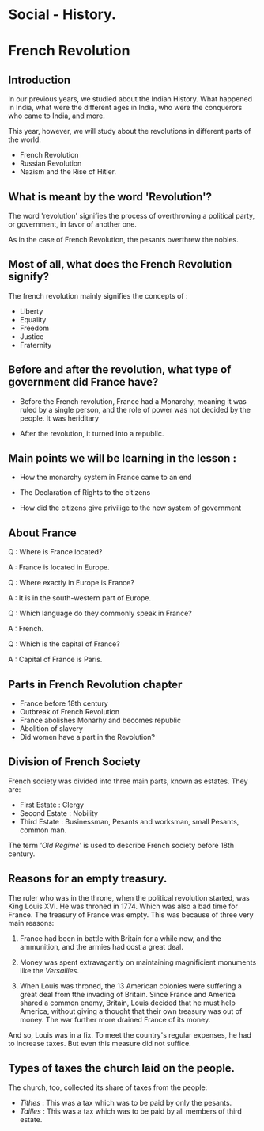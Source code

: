 # Social - History.
# French Revolution


## Introduction
In our previous years, we studied about the Indian History. What happened in
India, what were the different ages in India, who were the conquerors who came
to India, and more.

This year, however, we will study about the revolutions in different parts of
the world.

* French Revolution 
* Russian Revolution
* Nazism and the Rise of Hitler.


## What is meant by the word 'Revolution'?
The word 'revolution' signifies the process of overthrowing a political party,
or government, in favor of another one.

As in the case of French Revolution, the pesants overthrew the nobles.

## Most of all, what does the French Revolution signify?
The french revolution mainly signifies the concepts of :

* Liberty
* Equality
* Freedom
* Justice 
* Fraternity

## Before and after the revolution, what type of government did France have?
* Before the French revolution, France had a Monarchy, meaning it was ruled by
  a single person, and the role of power was not decided by the people. It was
  heriditary

* After the revolution, it turned into a republic.


## Main points we will be learning in the lesson :
* How the monarchy system in France came to an end

* The Declaration of Rights to the citizens

* How did the citizens give privilige to the new system of government

## About France
Q : Where is France located?

A : France is located in Europe.

Q : Where exactly in Europe is France?

A : It is in the south-western part of Europe.

Q : Which language do they commonly speak in France?

A : French.

Q : Which is the capital of France?

A : Capital of France is Paris.


## Parts in French Revolution chapter
* France before 18th century
* Outbreak of French Revolution
* France abolishes Monarhy and becomes republic
* Abolition of slavery
* Did women have a part in the Revolution?


## Division of French Society
French society was divided into three main parts, known as estates.
They are:

* First Estate : Clergy
* Second Estate : Nobility
* Third Estate : Businessman, Pesants and worksman, small Pesants, common man.

The term _'Old Regime'_ is used to describe French society before 18th
century.

## Reasons for an empty treasury.

The ruler who was in the throne, when the political revolution started, was
King Louis XVI. He was throned in 1774. Which was also a bad time for France.
The treasury of France was empty. This was because of three very main reasons:

1. France had been in battle with Britain for a while now, and the ammunition,
   and the armies had cost a great deal.

2. Money was spent extravagantly on maintaining magnificient monuments like
   the _Versailles_. 

3. When Louis was throned, the 13 American colonies were suffering a great
   deal from tthe invading of Britain. Since France and America shared a
   common enemy, Britain, Louis decided that he must help America, without
   giving a thought that their own treasury was out of money. The war further
   more drained France of its money.

And so, Louis was in a fix. To meet the country's regular expenses, he had to
increase taxes. But even this measure did not suffice.

## Types of taxes the church laid on the people.

The church, too, collected its share of taxes from the people:

* _Tithes_ : This was a tax which was to be paid by only the pesants.
* _Tailles_ : This was a tax which was to be paid by all members of third
  estate.


